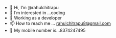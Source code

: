 - 👋 Hi, I’m @rahulchitrapu
- 👀 I’m interested in ...coding
- 🌱 Working as a developer
- 📫 How to reach me ... rahulchitrapu8@gmail.com
- 📱 My mobile number is...8374247495


<!---
rahulchitrapu/rahulchitrapu is a ✨ special ✨ repository because its `README.md` (this file) appears on your GitHub profile.
You can click the Preview link to take a look at your changes.
--->
